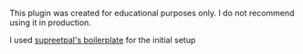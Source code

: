 This plugin was created for educational purposes only. I do not recommend using it in production.

I used [supreetpal's boilerplate](https://github.com/supreetpal/babel-plugin-boilerplate) for the initial setup
